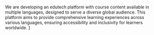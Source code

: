  We are developing an edutech platform with course content available in multiple languages, designed to serve a diverse global audience. This platform aims to provide comprehensive learning experiences across various languages, ensuring accessibility and inclusivity for learners worldwide.
]
